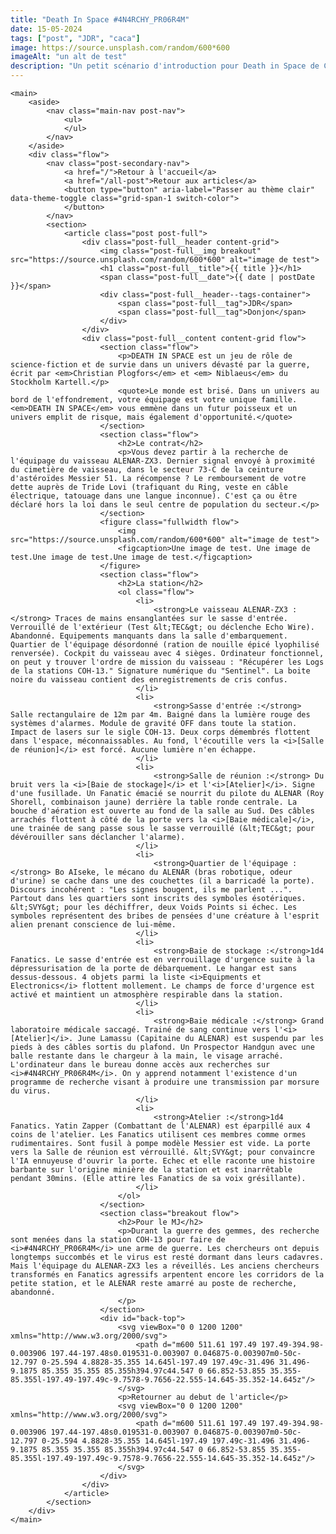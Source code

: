 ```yaml
--- 
title: "Death In Space #4N4RCHY_PR06R4M"
date: 15-05-2024
tags: ["post", "JDR", "caca"]
image: https://source.unsplash.com/random/600*600
imageAlt: "un alt de test"
description: "Un petit scénario d'introduction pour Death in Space de Christian Plogfors et Niblaeus du Stockholm Kartell. Idéal pour lancer une campagne ou pour découvrir le système."
--- 
```


    <main>
        <aside>  
            <nav class="main-nav post-nav">
                <ul>                 
                </ul>
            </nav>
        </aside>
        <div class="flow">
            <nav class="post-secondary-nav">
                <a href="/">Retour à l'accueil</a>
                <a href="/all-post">Retour aux articles</a>
                <button type="button" aria-label="Passer au thème clair" data-theme-toggle class="grid-span-1 switch-color">
                </button>
            </nav>
            <section>
                <article class="post post-full">
                    <div class="post-full__header content-grid">
                        <img class="post-full__img breakout" src="https://source.unsplash.com/random/600*600" alt="image de test">
                        <h1 class="post-full__title">{{ title }}</h1>
                        <span class="post-full__date">{{ date | postDate }}</span>
                        <div class="post-full__header--tags-container">
                            <span class="post-full__tag">JDR</span>
                            <span class="post-full__tag">Donjon</span>
                        </div>
                    </div>
                    <div class="post-full__content content-grid flow">
                        <section class="flow">
                            <p>DEATH IN SPACE est un jeu de rôle de science-fiction et de survie dans un univers dévasté par la guerre, écrit par <em>Christian Plogfors</em> et <em> Niblaeus</em> du Stockholm Kartell.</p>
                            <quote>Le monde est brisé. Dans un univers au bord de l'effondrement, votre équipage est votre unique famille. <em>DEATH IN SPACE</em> vous emmène dans un futur poisseux et un univers emplit de risque, mais également d'opportunité.</quote>
                        </section>
                        <section class="flow">
                            <h2>Le contrat</h2>
                            <p>Vous devez partir à la recherche de l'équipage du vaisseau ALENAR-ZX3. Dernier signal envoyé à proximité du cimetière de vaisseau, dans le secteur 73-C de la ceinture d'astéroïdes Messier 51. La récompense ? Le remboursement de votre dette auprès de Tride Lovi (trafiquant du Ring, veste en câble électrique, tatouage dans une langue inconnue). C'est ça ou être déclaré hors la loi dans le seul centre de population du secteur.</p>
                        </section>
                        <figure class="fullwidth flow">
                            <img src="https://source.unsplash.com/random/600*600" alt="image de test">
                            <figcaption>Une image de test. Une image de test.Une image de test.Une image de test.</figcaption>
                        </figure>
                        <section class="flow">
                            <h2>La station</h2>
                            <ol class="flow">
                                <li>
                                    <strong>Le vaisseau ALENAR-ZX3 :</strong> Traces de mains ensanglantées sur le sasse d'entrée. Verrouillé de l'extérieur (Test &lt;TEC&gt; ou déclenche Echo Wire). Abandonné. Equipements manquants dans la salle d'embarquement. Quartier de l'équipage désordonné (ration de nouille épicé lyophilisé renversée). Cockpit du vaisseau avec 4 sièges. Ordinateur fonctionnel, on peut y trouver l'ordre de mission du vaisseau : "Récupérer les Logs de la stations COH-13." Signature numérique du "Sentinel". La boite noire du vaisseau contient des enregistrements de cris confus.
                                </li>
                                <li>
                                    <strong>Sasse d'entrée :</strong> Salle rectangulaire de 12m par 4m. Baigné dans la lumière rouge des systèmes d'alarmes. Module de gravité OFF dans toute la station. Impact de lasers sur le sigle COH-13. Deux corps démembrés flottent dans l'espace, méconnaissables. Au fond, l'écoutille vers la <i>[Salle de réunion]</i> est forcé. Aucune lumière n'en échappe.
                                </li>
                                <li>
                                    <strong>Salle de réunion :</strong> Du bruit vers la <i>[Baie de stockage]</i> et l'<i>[Atelier]</i>. Signe d'une fusillade. Un Fanatic émacié se nourrit du pilote du ALENAR (Roy Shorell, combinaison jaune) derrière la table ronde centrale. La bouche d'aération est ouverte au fond de la salle au Sud. Des câbles arrachés flottent à côté de la porte vers la <i>[Baie médicale]</i>, une trainée de sang passe sous le sasse verrouillé (&lt;TEC&gt; pour dévérouiller sans déclancher l'alarme).
                                </li>
                                <li>
                                    <strong>Quartier de l'équipage :</strong> Bo AIseke, le mécano du ALENAR (bras robotique, odeur d'urine) se cache dans une des couchettes (il a barricadé la porte). Discours incohérent : "Les signes bougent, ils me parlent ...". Partout dans les quartiers sont inscrits des symboles ésotériques. &lt;SVY&gt; pour les déchiffrer, deux Voids Points si échec. Les symboles représentent des bribes de pensées d'une créature à l'esprit alien prenant conscience de lui-même.
                                </li>
                                <li>
                                    <strong>Baie de stockage :</strong>1d4 Fanatics. Le sasse d'entrée est en verrouillage d'urgence suite à la dépressurisation de la porte de débarquement. Le hangar est sans dessus-dessous. 4 objets parmi la liste <i>Equipments et Electronics</i> flottent mollement. Le champs de force d'urgence est activé et maintient un atmosphère respirable dans la station.
                                </li>
                                <li>
                                    <strong>Baie médicale :</strong> Grand laboratoire médicale saccagé. Trainé de sang continue vers l'<i>[Atelier]</i>. June Lamassu (Capitaine du ALENAR) est suspendu par les pieds à des câbles sortis du plafond. Un Prospector Handgun avec une balle restante dans le chargeur à la main, le visage arraché. L'ordinateur dans le bureau donne accès aux recherches sur <i>#4N4RCHY_PR06R4M</i>. On y apprend notamment l'existence d'un programme de recherche visant à produire une transmission par morsure du virus.
                                </li>
                                <li>
                                    <strong>Atelier :</strong>1d4 Fanatics. Yatin Zapper (Combattant de l'ALENAR) est éparpillé aux 4 coins de l'atelier. Les Fanatics utilisent ces membres comme ormes rudimentaires. Sont fusil à pompe modèle Messier est vide. La porte vers la Salle de réunion est vérrouillé. &lt;SVY&gt; pour convaincre l'IA ennuyeuse d'ouvrir la porte. Echec et elle raconte une histoire barbante sur l'origine minière de la station et est inarrêtable pendant 30mins. (Elle attire les Fanatics de sa voix grésillante). 
                                </li>
                            </ol>
                        </section>
                        <section class="breakout flow">
                            <h2>Pour le MJ</h2>
                            <p>Durant la guerre des gemmes, des recherche sont menées dans la station COH-13 pour faire de <i>#4N4RCHY_PR06R4M</i> une arme de guerre. Les chercheurs ont depuis longtemps succombés et le virus est resté dormant dans leurs cadavres. Mais l'équipage du ALENAR-ZX3 les a réveillés. Les anciens chercheurs transformés en Fanatics agressifs arpentent encore les corridors de la petite station, et le ALENAR reste amarré au poste de recherche, abandonné.
                            </p>
                        </section>
                        <div id="back-top">
                            <svg viewBox="0 0 1200 1200" xmlns="http://www.w3.org/2000/svg">
                                <path d="m600 511.61 197.49 197.49-394.98-0.003906 197.44-197.48s0.019531-0.003907 0.046875-0.003907m0-50c-12.797 0-25.594 4.8828-35.355 14.645l-197.49 197.49c-31.496 31.496-9.1875 85.355 35.355 85.355h394.97c44.547 0 66.852-53.855 35.355-85.355l-197.49-197.49c-9.7578-9.7656-22.555-14.645-35.352-14.645z"/>
                            </svg>   
                            <p>Retourner au debut de l'article</p>
                            <svg viewBox="0 0 1200 1200" xmlns="http://www.w3.org/2000/svg">
                                <path d="m600 511.61 197.49 197.49-394.98-0.003906 197.44-197.48s0.019531-0.003907 0.046875-0.003907m0-50c-12.797 0-25.594 4.8828-35.355 14.645l-197.49 197.49c-31.496 31.496-9.1875 85.355 35.355 85.355h394.97c44.547 0 66.852-53.855 35.355-85.355l-197.49-197.49c-9.7578-9.7656-22.555-14.645-35.352-14.645z"/>
                            </svg>   
                        </div>
                    </div>
                </article>
            </section>
        </div>
    </main>